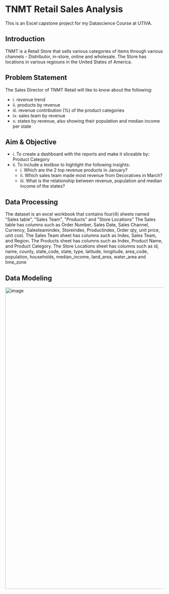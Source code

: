 # TNMT Retail Sales Analysis
This is an Excel capstone project for my Datascience Course at UTIVA.
## Introduction
TNMT is a Retail Store that sells various categories of items through various channels - Distributor, in-store, online and wholesale. The Store has locations in various regiouns in the United States of America. 
## Problem Statement
The Sales Director of TNMT Retail will like to know about the following:
- i. revenue trend
- ii. products by revenue
- iii. revenue contribution (%) of the product categories
- iv. sales team by revenue
- v. states by revenue, also showing their population and median income per state

## Aim & Objective
- i. To create a dashboard with the reports and make it sliceable by: Product Category
- ii. To include a textbox to highlight the following insights:
   -  i. Which are the 2 top revenue products in January?
    - ii. Which sales team made most revenue from Decoratives in March?
    - iii. What is the relationship between revenue, population and median income of the states?

## Data Processing
The dataset is an excel workbook that contains four(4) sheets named "Sales table", "Sales Team", "Products" and "Store Locations"
The Sales table has columns such as Order Number, Sales Date,	Sales Channel,	Currency,	Salesteamindex,	Storeindex,	Productindex,	Order qty,	unit price,	unit cost.
The Sales Team sheet has columns such as Index,	Sales Team, and	Region.
The Products sheet has columns such as Index,	Product Name, and Product Category.
The Store Locations sheet has columns such as id,	name,	county,	state_code,	state,	type,	latitude,	longitude,	area_code,	population,	households,	median_income,	land_area,	water_area	and time_zone

## Data Modeling


<img width="959" alt="image" src="https://github.com/TochukwuPhilip/Excel_Projects/assets/108484860/5b754e95-c543-47b1-be66-7415d55226ce">



 

